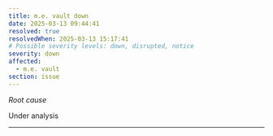 ```yaml
---
title: m.e. vault down
date: 2025-03-13 09:44:41
resolved: true
resolvedWhen: 2025-03-13 15:17:41
# Possible severity levels: down, disrupted, notice
severity: down
affected:
  - m.e. vault
section: issue
---
```


*Root cause*

Under analysis

---


